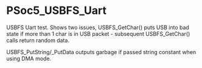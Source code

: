 # PSoc5_USBFS_Uart
USBFS Uart test.  Shows two issues, USBFS_GetChar() puts USB into bad state if more than 1 char is in USB packet - subsequent USBFS_GetChar() calls return random data.

USBFS_PutString/_PutData outputs garbage if passed string constant when using DMA mode.
